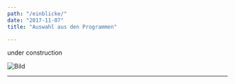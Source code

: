 ```yaml
---
path: "/einblicke/"
date: "2017-11-07"
title: "Auswahl aus den Programmen"

---
```



under construction

![Bild](barb2.jpg)



<hr />

